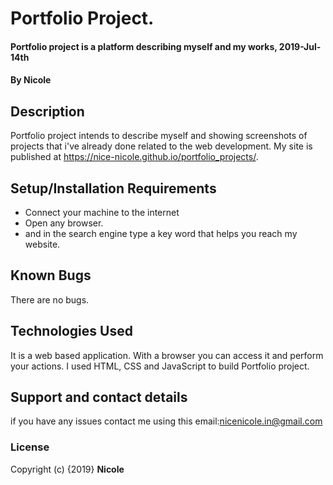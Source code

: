# Portfolio Project.
#### Portfolio project is a platform describing myself and my works, 2019-Jul-14th
#### By **Nicole**
## Description
Portfolio project intends to describe myself and showing screenshots of projects that i've already done related to the web development.
My site is published at  https://nice-nicole.github.io/portfolio_projects/.
## Setup/Installation Requirements
* Connect your machine to the internet
* Open any browser.
* and in the search engine type a key word that helps you reach my website.
## Known Bugs
There  are no bugs.
## Technologies Used
It is a web based application. With a browser you can access it and perform your actions. I used HTML, CSS and JavaScript to build Portfolio project.
## Support and contact details
if you have any issues contact me using this email:nicenicole.in@gmail.com
### License
Copyright (c) {2019} **Nicole**